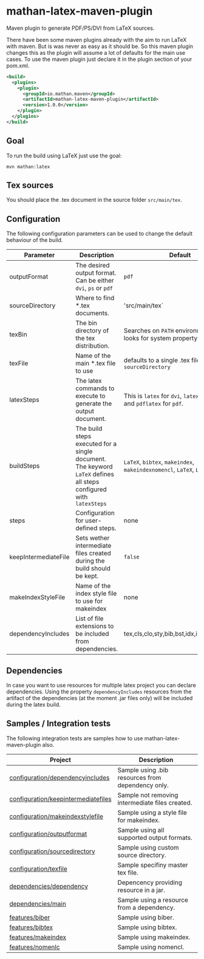 # mathan-latex-maven-plugin
Maven plugin to generate PDF/PS/DVI from LaTeX sources.

There have been some maven plugins already with the aim to run LaTeX with maven. But is was never as easy as it should be.
So this maven plugin changes this as the plugin will assume a lot of defaults for the main use cases. To use the maven plugin just declare it in the plugin section of your pom.xml.

```xml
<build>
  <plugins>
    <plugin>
      <groupId>io.mathan.maven</groupId>
      <artifactId>mathan-latex-maven-plugin</artifactId>
      <version>1.0.0</version>
    </plugin>
  </plugins>
</build>
```

Goal
----
To run the build using LaTeX just use the goal:
```
mvn mathan:latex
```

Tex sources
-----------
You should place the .tex document in the source folder `src/main/tex`. 

Configuration
-------------
The following configuration parameters can be used to change the default behaviour of the build.

Parameter|Description|Default
---------|-----------|-------
outputFormat|The desired output format. Can be either `dvi`, `ps` or `pdf`|`pdf`
sourceDirectory|Where to find *.tex documents.|'src/main/tex`
texBin|The bin directory of the tex distribution.|Searches on `PATH` environment and looks for system property `texBin`
texFile|Name of the main *.tex file to use| defaults to a single .tex file found in `sourceDirectory`
latexSteps|The latex commands to execute to generate the output document.|This is `latex` for `dvi`, `latex,dvips` for `ps` and `pdflatex` for `pdf`.
buildSteps|The build steps executed for a single document. The keyword `LaTeX` defines all steps configured with `latexSteps`|`LaTeX`, `bibtex`, `makeindex`, `makeindexnomencl`, `LaTeX`, `LaTeX`
steps|Configuration for user-defined steps.| none
keepIntermediateFile|Sets wether intermediate files created during the build should be kept.|`false`
makeIndexStyleFile|Name of the index style file to use for makeindex| none
dependencyIncludes|List of file extensions to be included from dependencies.| tex,cls,clo,sty,bib,bst,idx,ist,glo,eps,pdf

Dependencies
------------
In case you want to use resources for multiple latex project you can declare dependencies. Using the property
`dependencyIncludes` resources from the artifact of the dependencies (at the moment .jar files only) will be included
during the latex build. 

Samples / Integration tests
---------------------------
The following integration tests are samples how to use mathan-latex-maven-plugin also.

Project|Description
-------|-----------
[configuration/dependencyincludes](mathan-latex-maven-plugin-it/src/test/resources/configuration/dependencyincludes)| Sample using .bib resources from dependency only. 
[configuration/keepintermediatefiles](mathan-latex-maven-plugin-it/src/test/resources/configuration/keepintermediatefiles)| Sample not removing intermediate files created.
[configuration/makeindexstylefile](mathan-latex-maven-plugin-it/src/test/resources/configuration/makeindexstylefile)| Sample using a style file for makeindex.
[configuration/outputformat](mathan-latex-maven-plugin-it/src/test/resources/configuration/outputformat)| Sample using all supported output formats.
[configuration/sourcedirectory](mathan-latex-maven-plugin-it/src/test/resources/configuration/sourcedirectory)| Sample using custom source directory.
[configuration/texfile](mathan-latex-maven-plugin-it/src/test/resources/configuration/texfile)| Sample specifiny master tex file.
[dependencies/dependency](mathan-latex-maven-plugin-it/src/test/resources/dependencies/dependency)| Depencency providing resource in a jar.
[dependencies/main](mathan-latex-maven-plugin-it/src/test/resources/dependencies/main)| Sample using a resource from a dependency.
[features/biber](mathan-latex-maven-plugin-it/src/test/resources/features/biber)| Sample using biber.
[features/bibtex](mathan-latex-maven-plugin-it/src/test/resources/features/bibtex)| Sample using bibtex.
[features/makeindex](mathan-latex-maven-plugin-it/src/test/resources/features/makeindex)| Sample using makeindex.
[features/nomenlc](mathan-latex-maven-plugin-it/src/test/resources/features/nomenlc)| Sample using nomencl.


